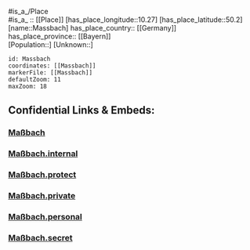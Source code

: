 ﻿---
location: [50.2,10.27] 
mapzoom: [7,12] 
mapmarker: city 
type: City
tags:
- geo/City


SpocWebEntityId: 32342
isDeleted: false
confidential: public

---
#is_a_/Place  
#is_a_ :: [[Place]] 
[has_place_longitude::10.27] 
[has_place_latitude::50.2] 
[name::Massbach] 
has_place_country:: [[Germany]]  
has_place_province:: [[Bayern]]  
[Population::] 
[Unknown::] 


```leaflet
id: Massbach
coordinates: [[Massbach]] 
markerFile: [[Massbach]] 
defaultZoom: 11 
maxZoom: 18
```


## Confidential Links & Embeds: 

### [Maßbach](/_public/Earth/Continent/Europe/Europe~Central/Germany/Germany~West/Bayern/counties~Bayern/Bad_Kissingen/cities~Bad_Kissingen/Maßbach.md) 

### [Maßbach.internal](/_internal/Earth/Continent/Europe/Europe~Central/Germany/Germany~West/Bayern/counties~Bayern/Bad_Kissingen/cities~Bad_Kissingen/Maßbach.internal.md) 

### [Maßbach.protect](/_protect/Earth/Continent/Europe/Europe~Central/Germany/Germany~West/Bayern/counties~Bayern/Bad_Kissingen/cities~Bad_Kissingen/Maßbach.protect.md) 

### [Maßbach.private](/_private/Earth/Continent/Europe/Europe~Central/Germany/Germany~West/Bayern/counties~Bayern/Bad_Kissingen/cities~Bad_Kissingen/Maßbach.private.md) 

### [Maßbach.personal](/_personal/Earth/Continent/Europe/Europe~Central/Germany/Germany~West/Bayern/counties~Bayern/Bad_Kissingen/cities~Bad_Kissingen/Maßbach.personal.md) 

### [Maßbach.secret](/_secret/Earth/Continent/Europe/Europe~Central/Germany/Germany~West/Bayern/counties~Bayern/Bad_Kissingen/cities~Bad_Kissingen/Maßbach.secret.md) 
